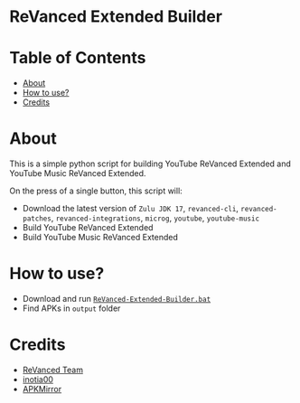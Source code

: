 # **ReVanced Extended Builder**

# Table of Contents

- [About](#about)
- [How to use?](#how-to-use)
- [Credits](#credits)

# About

This is a simple python script for building YouTube ReVanced Extended and YouTube Music ReVanced Extended.

On the press of a single button, this script will:

* Download the latest version of `Zulu JDK 17`, `revanced-cli`, `revanced-patches`, `revanced-integrations`, `microg`, `youtube`, `youtube-music`
* Build YouTube ReVanced Extended
* Build YouTube Music ReVanced Extended

# How to use?

* Download and run [`ReVanced-Extended-Builder.bat`](https://github.com/parvinderandroid/ReVanced-Extended-Builder/releases/latest/download/ReVanced-Extended-Builder.bat)
* Find APKs in `output` folder

# Credits

* [ReVanced Team](https://github.com/revanced/)
* [inotia00](https://github.com/inotia00/)
* [APKMirror](https://www.apkmirror.com/)

